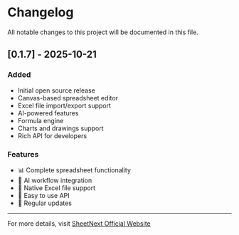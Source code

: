 # Changelog

All notable changes to this project will be documented in this file.

## [0.1.7] - 2025-10-21

### Added
- Initial open source release
- Canvas-based spreadsheet editor
- Excel file import/export support
- AI-powered features
- Formula engine
- Charts and drawings support
- Rich API for developers

### Features
- 📊 Complete spreadsheet functionality
- 🤖 AI workflow integration
- 📁 Native Excel file support
- 🚀 Easy to use API
- 🔄 Regular updates

---

For more details, visit [SheetNext Official Website](https://www.sheetnext.com)
